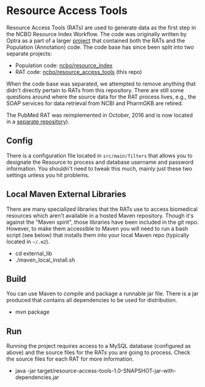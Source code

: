 # Resource Access Tools

Resource Access Tools (RATs) are used to generate data as the first step in the NCBO Resource Index Workflow. The code was originally written by Optra as a part of a larger [project](https://github.com/ncbo/resource_index_workflow) that contained both the RATs and the Population (Annotation) code.  The code base has since been split into two separate projects:

- Population code: [ncbo/resource_index](https://github.com/ncbo/resource_index)
- RAT code: [ncbo/resource_access_tools](https://github.com/ncbo/resource_access_tools) (this repo)

When the code base was separated, we attempted to remove anything that didn't directly pertain to RATs from this repository. There are still some questions around where the source data for the RAT process lives, e.g., the SOAP services for data retrieval from NCBI and PharmGKB are retired.

The PubMed RAT was reimplemented in October, 2016 and is now located in a [separate repository](https://github.com/ncbo/pubmed_xml2rdbms)).

## Config

There is a configuration file located in `src/main/filters` that allows you to designate the Resource to process and database username and password information. You shouldn't need to tweak this much, mainly just these two settings unless you hit problems.

## Local Maven External Libraries

There are many specialized libraries that the RATs use to access biomedical resources which aren't available in a hosted Maven repository. Though it's against the "Maven spirit", those libraries have been included in the git repo. However, to make them accessible to Maven you will need to run a bash script (see below) that installs them into your local Maven repo (typically located in `~/.m2`).

- cd external_lib
- ./maven_local_install.sh

## Build

You can use Maven to compile and package a runnable jar file. There is a jar produced that contains all dependencies to be used for distribution.

- mvn package

## Run

Running the project requires access to a MySQL database (configured as above) and the source files for the RATs you are going to process. Check the source files for each RAT for more information.

- java -jar target/resource-access-tools-1.0-SNAPSHOT-jar-with-dependencies.jar
